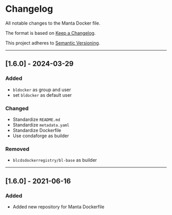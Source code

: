 # Changelog
All notable changes to the Manta Docker file.

The format is based on [Keep a Changelog](https://keepachangelog.com/en/1.0.0/).

This project adheres to [Semantic Versioning](https://semver.org/spec/v2.0.0.html).

---
## [1.6.0] - 2024-03-29
### Added
- `bldocker` as group and user
- set `bldocker` as default user

### Changed
- Standardize `README.md`
- Standardize `metadata.yaml`
- Standardize Dockerfile
- Use condaforge as builder

### Removed
- `blcdsdockerregistry/bl-base` as builder

---

## [1.6.0] - 2021-06-16
### Added
- Added new repository for Manta Dockerfile